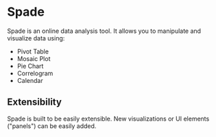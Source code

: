 Spade
=====

Spade is an online data analysis tool.  It allows you to manipulate and visualize data using:

* Pivot Table
* Mosaic Plot
* Pie Chart
* Correlogram
* Calendar
 
Extensibility
----------
Spade is built to be easily extensible.  New visualizations or UI elements ("panels") can be easily added.